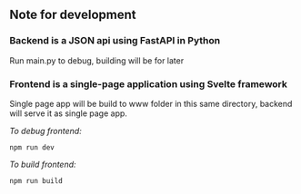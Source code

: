 ## Note for development

### Backend is a JSON api using FastAPI in Python

Run main.py to debug, building will be for later

### Frontend is a single-page application using Svelte framework

Single page app will be build to www folder in this same directory, backend will serve it as single page app.

*To debug frontend:*
```
npm run dev
```
*To build frontend:*
```
npm run build
```
